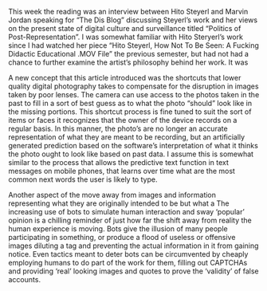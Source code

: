 This week the reading was an interview between Hito Steyerl and Marvin Jordan speaking for “The Dis Blog” discussing Steyerl’s work and her views on the present state of digital culture and surveillance titled “Politics of Post-Representation”.  I was somewhat familiar with Hito Steryerl’s work since I had watched her piece “Hito Steyerl, How Not To Be Seen: A Fucking Didactic Educational .MOV File” the previous semester, but had not had a chance to further examine the artist’s philosophy behind her work. It was 

A new concept that this article introduced was the shortcuts that lower quality digital photography takes to compensate for the disruption in images taken by poor lenses. The camera can use access to the photos taken in the past to fill in a sort of best guess as to what the photo “should” look like in the missing portions. This shortcut process is fine tuned to suit the sort of items or faces it recognizes that the owner of the device records on a regular basis. In this manner, the photo’s are no longer an accurate representation of what they are meant to be recording, but an artificially generated prediction based on the software’s interpretation of what it thinks the photo ought to look like based on past data. I assume this is somewhat similar to the process that allows the predictive text function in text messages on mobile phones, that learns over time what are the most common next words the user is likely to type.

Another aspect of the move away from images and information representing what they are originally intended to be but what a The increasing use of bots to simulate human interaction and sway ‘popular’ opinion is a chilling reminder of just how far the shift away from reality the human experience is moving. Bots give the illusion of many people participating in something, or produce a flood of useless or offensive images diluting a tag and preventing the actual information in it from gaining notice. Even tactics meant to deter bots can be circumvented by cheaply employing humans to do part of the work for them, filling out CAPTCHAs and providing ‘real’ looking images and quotes to prove the ‘validity’ of false accounts.
